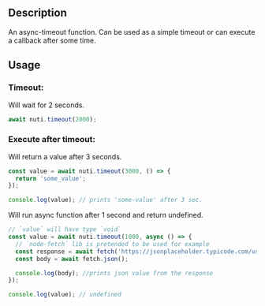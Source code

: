## Description

An async-timeout function. Can be used as a simple timeout or can execute a callback after some time.

## Usage

### Timeout:

Will wait for 2 seconds.

```ts
await nuti.timeout(2000);
```

### Execute after timeout:

Will return a value after 3 seconds.

```ts
const value = await nuti.timeout(3000, () => {
  return 'some_value';
});

console.log(value); // prints 'some-value' after 3 sec.
```

Will run async function after 1 second and return undefined.

```ts
// `value` will have type `void`
const value = await nuti.timeout(1000, async () => {
  // `node-fetch` lib is pretended to be used for example
  const response = await fetch('https://jsonplaceholder.typicode.com/users/1');
  const body = await fetch.json();

  console.log(body); //prints json value from the response
});

console.log(value); // undefined
```
